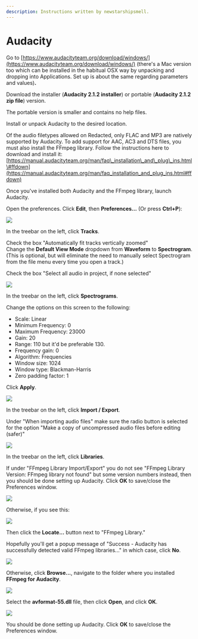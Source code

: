 ```yaml
---
description: Instructions written by newstarshipsmell.
---
```


# Audacity

Go to [https://www.audacityteam.org/download/windows/](https://www.audacityteam.org/download/windows/) \(there's a Mac version too which can be installed in the habitual OSX way by unpacking and dropping into Applications. Set up is about the same regarding parameters and values\)**.**

Download the installer \(**Audacity 2.1.2 installer**\) or portable \(**Audacity 2.1.2 zip file**\) version.

The portable version is smaller and contains no help files.

Install or unpack Audacity to the desired location.

Of the audio filetypes allowed on Redacted, only FLAC and MP3 are natively supported by Audacity. To add support for AAC, AC3 and DTS files, you must also install the FFmpeg library. Follow the instructions here to download and install it:  
[https://manual.audacityteam.org/man/faq\_installation\_and\_plug\_ins.html\#ffdown](https://manual.audacityteam.org/man/faq_installation_and_plug_ins.html#ffdown)

Once you've installed both Audacity and the FFmpeg library, launch Audacity.

Open the preferences. Click **Edit**, then **Preferences...** \(Or press **Ctrl+P**\):

![](../.gitbook/assets/image%20%2837%29.png)

In the treebar on the left, click **Tracks**.

Check the box "Automatically fit tracks vertically zoomed"  
Change the **Default View Mode** dropdown from **Waveform** to **Spectrogram**. \(This is optional, but will eliminate the need to manually select Spectrogram from the file menu every time you open a track.\)

Check the box "Select all audio in project, if none selected"

![](../.gitbook/assets/image%20%2816%29.png)

In the treebar on the left, click **Spectrograms**.

Change the options on this screen to the following:

* Scale: Linear
* Minimum Frequency: 0
* Maximum Frequency: 23000
* Gain: 20
* Range: 110 but it'd be preferable 130. 
* Frequency gain: 0
* Algorithm: Frequencies
* Window size: 1024
* Window type: Blackman-Harris
* Zero padding factor: 1

Click **Apply**.

![](../.gitbook/assets/image%20%2815%29.png)

In the treebar on the left, click **Import / Export**.

Under "When importing audio files" make sure the radio button is selected for the option "Make a copy of uncompressed audio files before editing \(safer\)"

![](../.gitbook/assets/image%20%287%29.png)

In the treebar on the left, click **Libraries**.

If under "FFmpeg Library Import/Export" you do not see "FFmpeg Library Version: FFmpeg library not found" but some version numbers instead, then you should be done setting up Audacity. Click **OK** to save/close the Preferences window.

![](../.gitbook/assets/image%20%2846%29.png)

Otherwise, if you see this:

![](../.gitbook/assets/image.png)

Then click the **Locate...** button next to "FFmpeg Library."

Hopefully you'll get a popup message of "Success - Audacity has successfully detected valid FFmpeg libraries..." in which case, click **No**.

![](../.gitbook/assets/image%20%2820%29.png)

Otherwise, click **Browse...**, navigate to the folder where you installed **FFmpeg for Audacity**.

![](../.gitbook/assets/image%20%2879%29.png)

Select the **avformat-55.dll** file, then click **Open**, and click **OK**.

![](../.gitbook/assets/image%20%2838%29.png)

You should be done setting up Audacity. Click **OK** to save/close the Preferences window.

